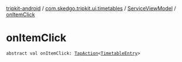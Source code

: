 [tripkit-android](../../index.md) / [com.skedgo.tripkit.ui.timetables](../index.md) / [ServiceViewModel](index.md) / [onItemClick](./on-item-click.md)

# onItemClick

`abstract val onItemClick: `[`TapAction`](../../com.skedgo.tripkit.ui.utils/-tap-action/index.md)`<`[`TimetableEntry`](../../com.skedgo.tripkit.ui.model/-timetable-entry/index.md)`>`